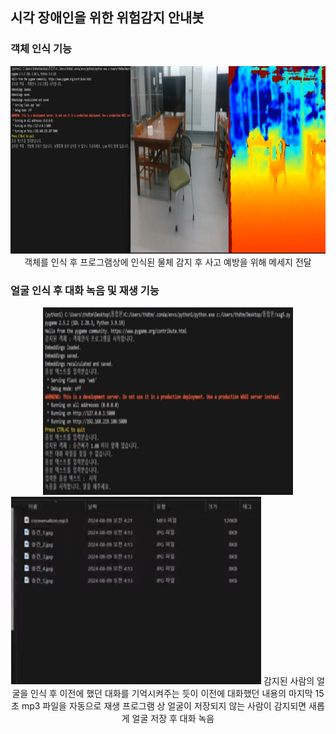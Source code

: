 <h2> 시각 장애인을 위한 위험감지 안내봇 </h2>

<h3>객체 인식 기능</h3>

<div align=center>
<img src="./Program Play image/객체인식 이미지.png" alt="Image 1" width="1000" height="300">
객체를 인식 후 프로그램상에 인식된 물체 감지 후 사고 예방을 위해 메세지 전달  <br>
</div>

<h3> 얼굴 인식 후 대화 녹음 및 재생 기능 </h3>

<div align="center">
<img src="./Program Play image/얼굴 인식 후 대화 녹음 및 재생 (1).png" alt="Image 1" width="400" height="300">
<img src="./Program Play image/얼굴 인식 후 대화 녹음 및 재생 (2).png" alt="Image 1" width="400" height="300">
감지된 사람의 얼굴을 인식 후 이전에 했던 대화를 기억시켜주는 듯이 이전에 대화했던 내용의 마지막 15초 mp3 파일을 자동으로 재생
프로그램 상 얼굴이 저장되지 않는 사람이 감지되면 새롭게 얼굴 저장 후 대화 녹음
</div>
